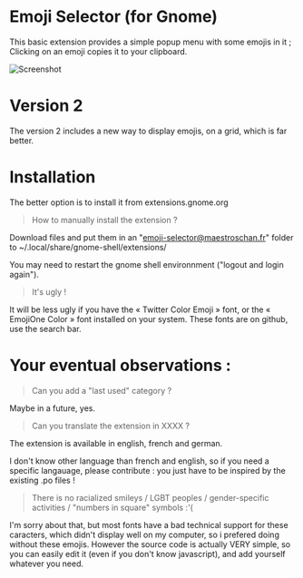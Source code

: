 # Emoji Selector (for Gnome)
This basic extension provides a simple popup menu with some emojis in it ; Clicking on an emoji copies it to your clipboard.

![Screenshot](https://raw.githubusercontent.com/Maestroschan/emoji-selector-for-gnome/master/Capture%20d'%C3%A9cran%20de%202017-01-13%2003%3A23%3A14.png)

# Version 2
The version 2 includes a new way to display emojis, on a grid, which is far better.

# Installation
The better option is to install it from extensions.gnome.org

> How to manually install the extension ?

Download files and put them in an "emoji-selector@maestroschan.fr" folder to ~/.local/share/gnome-shell/extensions/

You may need to restart the gnome shell environnment ("logout and login again").

> It's ugly !

It will be less ugly if you have the « Twitter Color Emoji » font, or the « EmojiOne Color » font installed on your system. These fonts are on github, use the search bar.

# Your eventual observations :
> Can you add a "last used" category ?

Maybe in a future, yes.

> Can you translate the extension in XXXX ?

The extension is available in english, french and german.

I don't know other language than french and english, so if you need a specific langauage, please contribute : you just have to be inspired by the existing .po files !

> There is no racialized smileys / LGBT peoples / gender-specific activities / "numbers in square" symbols :'(

I'm sorry about that, but most fonts have a bad technical support for these caracters, which didn't display well on my computer, so i prefered doing without these emojis.
However the source code is actually VERY simple, so you can easily edit it (even if you don't know javascript), and add yourself whatever you need.
